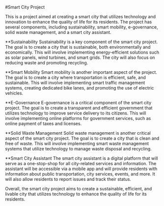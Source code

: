 #Smart City Project

This is a project aimed at creating a smart city that utilizes technology and innovation to enhance the quality of life for its residents. The project has several components, including sustainability, smart mobility, e-governance, solid waste management, and a smart city assistant.

**Sustainability
Sustainability is a key component of the smart city project. The goal is to create a city that is sustainable, both environmentally and economically. This will involve implementing energy-efficient solutions such as solar panels, wind turbines, and smart grids. The city will also focus on reducing waste and promoting recycling.

**Smart Mobility
Smart mobility is another important aspect of the project. The goal is to create a city where transportation is efficient, safe, and sustainable. This will involve implementing smart traffic management systems, creating dedicated bike lanes, and promoting the use of electric vehicles.

**E-Governance
E-governance is a critical component of the smart city project. The goal is to create a transparent and efficient government that utilizes technology to improve service delivery to its citizens. This will involve implementing online platforms for government services, such as online payment of taxes and licenses.

**Solid Waste Management
Solid waste management is another critical aspect of the smart city project. The goal is to create a city that is clean and free of waste. This will involve implementing smart waste management systems that utilize technology to manage waste disposal and recycling.

**Smart City Assistant
The smart city assistant is a digital platform that will serve as a one-stop-shop for all city-related services and information. The assistant will be accessible via a mobile app and will provide residents with information about public transportation, city services, events, and more. It will also allow residents to report issues and track their status.

Overall, the smart city project aims to create a sustainable, efficient, and livable city that utilizes technology to enhance the quality of life for its residents.
